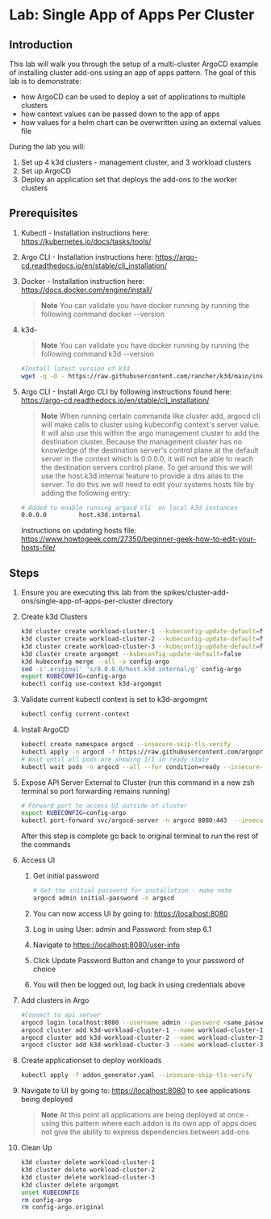 # Lab: Single App of Apps Per Cluster

## Introduction

This lab will walk you through the setup of a multi-cluster ArgoCD example of installing cluster add-ons using an app of apps pattern.  The goal of this lab is to demonstrate:

- how ArgoCD can be used to deploy a set of applications to multiple clusters
- how context values can be passed down to the app of apps
- how values for a helm chart can be overwritten using an external values file

During the lab you will:

1. Set up 4 k3d clusters - management cluster, and 3 workload clusters
2. Set up ArgoCD
3. Deploy an application set that deploys the add-ons to the worker clusters

## Prerequisites

1. Kubectl - Installation instructions here: <https://kubernetes.io/docs/tasks/tools/>
2. Argo CLI - Installation instructions here: <https://argo-cd.readthedocs.io/en/stable/cli_installation/>
3. Docker - Installation instruction here: <https://docs.docker.com/engine/install/>
   > **Note**
   > You can validate you have docker running by running the following command
   > docker --version
4. k3d-
   > **Note**
   > You can validate you have docker running by running the following command
   > k3d --version

    ``` bash
    #Install latest version of k3d
    wget -q -O - https://raw.githubusercontent.com/rancher/k3d/main/install.sh | sudo bash
    ```

5. Argo CLI - Install Argo CLI by following instructions found here: <https://argo-cd.readthedocs.io/en/stable/cli_installation/>
   > **Note**
   > When running certain commanda like cluster add, argocd cli will make calls to cluster using kubeconfig context's server value.  It will also use this within the argo management cluster to add the destination cluster.  Because the management cluster has no knowledge of the destination server's control plane at the default server in the context which is 0.0.0.0, it will not be able to reach the destination servers control plane.  To get around this we will use the host.k3d.internal feature to provide a dns alias to the server.  To do this we will need to edit your systems hosts file by adding the following entry:  

   ``` bash
   # Added to enable running argocd cli  on local k3d instances
   0.0.0.0         host.k3d.internal
   ```

   Instructions on updating hosts file: <https://www.howtogeek.com/27350/beginner-geek-how-to-edit-your-hosts-file/>

## Steps

1. Ensure you are executing this lab from the spikes/cluster-add-ons/single-app-of-apps-per-cluster directory

2. Create k3d Clusters

    ``` bash
    k3d cluster create workload-cluster-1 --kubeconfig-update-default=false
    k3d cluster create workload-cluster-2 --kubeconfig-update-default=false
    k3d cluster create workload-cluster-3 --kubeconfig-update-default=false
    k3d cluster create argomgmt --kubeconfig-update-default=false
    k3d kubeconfig merge --all -o config-argo
    sed -i'.original' 's/0.0.0.0/host.k3d.internal/g' config-argo
    export KUBECONFIG=config-argo
    kubectl config use-context k3d-argomgmt 
    ```

3. Validate current kubectl context is set to k3d-argomgmt

    ``` bash
    kubectl config current-context
    ```

4. Install ArgoCD

    ``` bash
    kubectl create namespace argocd --insecure-skip-tls-verify
    kubectl apply -n argocd -f https://raw.githubusercontent.com/argoproj/argo-cd/stable/manifests/install.yaml --insecure-skip-tls-verify
    # Wait until all pods are showing 1/1 in ready state
    kubectl wait pods -n argocd --all --for condition=ready --insecure-skip-tls-verify
    ```

5. Expose API Server External to Cluster (run this command in a new zsh terminal so port forwarding remains running)

    ``` bash
    # Forward port to access UI outside of cluster
    export KUBECONFIG=config-argo
    kubectl port-forward svc/argocd-server -n argocd 8080:443  --insecure-skip-tls-verify
    ```

    After this step is complete go back to original terminal to run the rest of the commands

6. Access UI

    1. Get initial password

        ``` bash
        # Get the initial password for installation - make note
        argocd admin initial-password -n argocd
        ````

    2. You can now access UI by going to: <https://localhost:8080>
    3. Log in using User: admin and Password: from step 6.1
    4. Navigate to <https://localhost:8080/user-info>
    5. Click Update Password Button and change to your password of choice
    6. You will then be logged out, log back in using credentials above

7. Add clusters in Argo

    ``` bash
    #Connect to api server 
    argocd login localhost:8080 --username admin --password <same_password_used_in_ui>
    argocd cluster add k3d-workload-cluster-1 --name workload-cluster-1 --insecure
    argocd cluster add k3d-workload-cluster-2 --name workload-cluster-2 --insecure
    argocd cluster add k3d-workload-cluster-3 --name workload-cluster-3 --insecure
    ```

8. Create applicationset to deploy workloads

    ``` bash
    kubectl apply -f addon_generator.yaml --insecure-skip-tls-verify
    ```

9. Navigate to UI by going to: <https://localhost:8080> to see applications being deployed

   > **Note**
   > At this point all applications are being deployed at once - using this pattern where each addon is its own app of apps does not give the ability to express dependencies between add-ons

10. Clean Up

    ``` bash
    k3d cluster delete workload-cluster-1
    k3d cluster delete workload-cluster-2
    k3d cluster delete workload-cluster-3
    k3d cluster delete argomgmt
    unset KUBECONFIG
    rm config-argo
    rm config-argo.original
    ```
